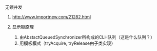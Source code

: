 无锁并发

1. http://www.importnew.com/21282.html

1. 显示锁原理
   1. 由AbstactQueuedSynchronizer所构成的CLH队列（这是什么队列？）
   2. 用模板模式（tryAcquire, tryRelease由子类实现）

###### 









